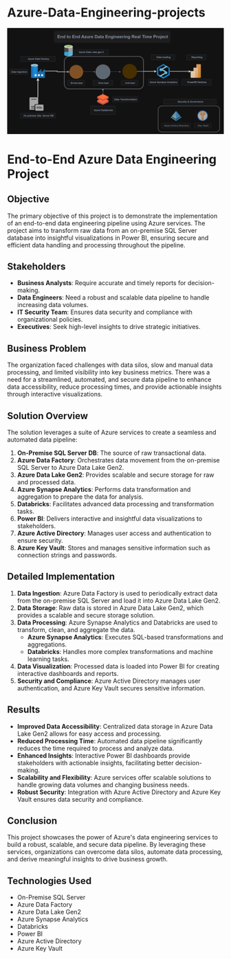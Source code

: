 # Azure-Data-Engineering-projects
![Data Engineering Project](de.png)

# End-to-End Azure Data Engineering Project

## Objective
The primary objective of this project is to demonstrate the implementation of an end-to-end data engineering pipeline using Azure services. The project aims to transform raw data from an on-premise SQL Server database into insightful visualizations in Power BI, ensuring secure and efficient data handling and processing throughout the pipeline.

## Stakeholders
- **Business Analysts**: Require accurate and timely reports for decision-making.
- **Data Engineers**: Need a robust and scalable data pipeline to handle increasing data volumes.
- **IT Security Team**: Ensures data security and compliance with organizational policies.
- **Executives**: Seek high-level insights to drive strategic initiatives.

## Business Problem
The organization faced challenges with data silos, slow and manual data processing, and limited visibility into key business metrics. There was a need for a streamlined, automated, and secure data pipeline to enhance data accessibility, reduce processing times, and provide actionable insights through interactive visualizations.

## Solution Overview
The solution leverages a suite of Azure services to create a seamless and automated data pipeline:

1. **On-Premise SQL Server DB**: The source of raw transactional data.
2. **Azure Data Factory**: Orchestrates data movement from the on-premise SQL Server to Azure Data Lake Gen2.
3. **Azure Data Lake Gen2**: Provides scalable and secure storage for raw and processed data.
4. **Azure Synapse Analytics**: Performs data transformation and aggregation to prepare the data for analysis.
5. **Databricks**: Facilitates advanced data processing and transformation tasks.
6. **Power BI**: Delivers interactive and insightful data visualizations to stakeholders.
7. **Azure Active Directory**: Manages user access and authentication to ensure security.
8. **Azure Key Vault**: Stores and manages sensitive information such as connection strings and passwords.

## Detailed Implementation
1. **Data Ingestion**: Azure Data Factory is used to periodically extract data from the on-premise SQL Server and load it into Azure Data Lake Gen2.
2. **Data Storage**: Raw data is stored in Azure Data Lake Gen2, which provides a scalable and secure storage solution.
3. **Data Processing**: Azure Synapse Analytics and Databricks are used to transform, clean, and aggregate the data.
   - **Azure Synapse Analytics**: Executes SQL-based transformations and aggregations.
   - **Databricks**: Handles more complex transformations and machine learning tasks.
4. **Data Visualization**: Processed data is loaded into Power BI for creating interactive dashboards and reports.
5. **Security and Compliance**: Azure Active Directory manages user authentication, and Azure Key Vault secures sensitive information.

## Results
- **Improved Data Accessibility**: Centralized data storage in Azure Data Lake Gen2 allows for easy access and processing.
- **Reduced Processing Time**: Automated data pipeline significantly reduces the time required to process and analyze data.
- **Enhanced Insights**: Interactive Power BI dashboards provide stakeholders with actionable insights, facilitating better decision-making.
- **Scalability and Flexibility**: Azure services offer scalable solutions to handle growing data volumes and changing business needs.
- **Robust Security**: Integration with Azure Active Directory and Azure Key Vault ensures data security and compliance.

## Conclusion
This project showcases the power of Azure's data engineering services to build a robust, scalable, and secure data pipeline. By leveraging these services, organizations can overcome data silos, automate data processing, and derive meaningful insights to drive business growth.

## Technologies Used
- On-Premise SQL Server
- Azure Data Factory
- Azure Data Lake Gen2
- Azure Synapse Analytics
- Databricks
- Power BI
- Azure Active Directory
- Azure Key Vault


